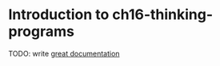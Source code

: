 # Introduction to ch16-thinking-programs

TODO: write [great documentation](http://jacobian.org/writing/what-to-write/)
